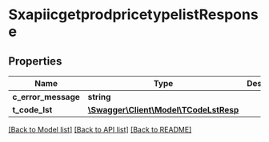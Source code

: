 # SxapiicgetprodpricetypelistResponse

## Properties
Name | Type | Description | Notes
------------ | ------------- | ------------- | -------------
**c_error_message** | **string** |  | [optional] 
**t_code_lst** | [**\Swagger\Client\Model\TCodeLstResp**](TCodeLstResp.md) |  | [optional] 

[[Back to Model list]](../README.md#documentation-for-models) [[Back to API list]](../README.md#documentation-for-api-endpoints) [[Back to README]](../README.md)


